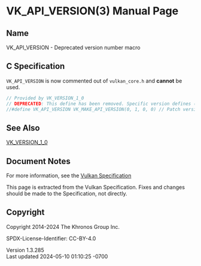 # VK_API_VERSION(3) Manual Page

## Name

VK_API_VERSION - Deprecated version number macro



## <a href="#_c_specification" class="anchor"></a>C Specification

`VK_API_VERSION` is now commented out of `vulkan_core.h` and **cannot**
be used.

``` c
// Provided by VK_VERSION_1_0
// DEPRECATED: This define has been removed. Specific version defines (e.g. VK_API_VERSION_1_0), or the VK_MAKE_VERSION macro, should be used instead.
//#define VK_API_VERSION VK_MAKE_API_VERSION(0, 1, 0, 0) // Patch version should always be set to 0
```

## <a href="#_see_also" class="anchor"></a>See Also

[VK_VERSION_1_0](https://registry.khronos.org/vulkan/specs/1.3-extensions/man/html/VK_VERSION_1_0.html)

## <a href="#_document_notes" class="anchor"></a>Document Notes

For more information, see the <a
href="https://registry.khronos.org/vulkan/specs/1.3-extensions/html/vkspec.html#VK_API_VERSION"
target="_blank" rel="noopener">Vulkan Specification</a>

This page is extracted from the Vulkan Specification. Fixes and changes
should be made to the Specification, not directly.

## <a href="#_copyright" class="anchor"></a>Copyright

Copyright 2014-2024 The Khronos Group Inc.

SPDX-License-Identifier: CC-BY-4.0

Version 1.3.285  
Last updated 2024-05-10 01:10:25 -0700
